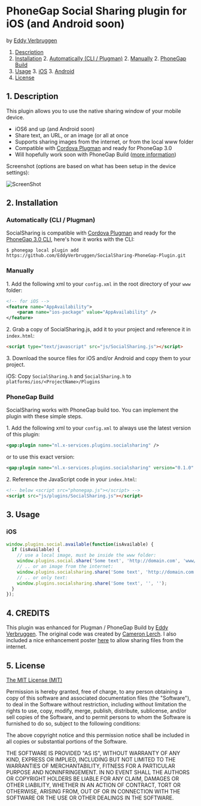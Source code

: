 # PhoneGap Social Sharing plugin for iOS (and Android soon)

by [Eddy Verbruggen](http://www.x-services.nl)

1. [Description](https://github.com/ohh2ahh/AppAvailability#1-description)
2. [Installation](https://github.com/ohh2ahh/AppAvailability#2-installation)
	2. [Automatically (CLI / Plugman)](https://github.com/ohh2ahh/AppAvailability#automatically-cli--plugman)
	2. [Manually](https://github.com/ohh2ahh/AppAvailability#manually)
	2. [PhoneGap Build](https://github.com/ohh2ahh/AppAvailability#phonegap-build)
3. [Usage](https://github.com/ohh2ahh/AppAvailability#3-usage)
	3. [iOS](https://github.com/ohh2ahh/AppAvailability#ios)
	3. [Android](https://github.com/ohh2ahh/AppAvailability#android)
4. [License](https://github.com/ohh2ahh/AppAvailability#5-license)

## 1. Description

This plugin allows you to use the native sharing window of your mobile device.

* iOS6 and up (and Android soon)
* Share text, an URL, or an image (or all at once
* Supports sharing images from the internet, or from the local www folder
* Compatible with [Cordova Plugman](https://github.com/apache/cordova-plugman) and ready for PhoneGap 3.0
* Will hopefully work soon with PhoneGap Build ([more information](https://build.phonegap.com/plugins))

Screenshot (options are based on what has been setup in the device settings):

![ScreenShot](https://raw.github.com/bfcam/phonegap-ios-social-plugin/master/screenshot.png)

## 2. Installation

### Automatically (CLI / Plugman)
SocialSharing is compatible with [Cordova Plugman](https://github.com/apache/cordova-plugman) and ready for the [PhoneGap 3.0 CLI](http://docs.phonegap.com/en/3.0.0/guide_cli_index.md.html#The%20Command-line%20Interface_add_features), here's how it works with the CLI:

```
$ phonegap local plugin add https://github.com/EddyVerbruggen/SocialSharing-PhoneGap-Plugin.git
```

### Manually

1\. Add the following xml to your `config.xml` in the root directory of your `www` folder:
```xml
<!-- for iOS -->
<feature name="AppAvailability">
	<param name="ios-package" value="AppAvailability" />
</feature>
```

2\. Grab a copy of SocialSharing.js, add it to your project and reference it in `index.html`:
```html
<script type="text/javascript" src="js/SocialSharing.js"></script>
```

3\. Download the source files for iOS and/or Android and copy them to your project.

iOS: Copy `SocialSharing.h` and `SocialSharing.h` to `platforms/ios/<ProjectName>/Plugins`


### PhoneGap Build

SocialSharing works with PhoneGap build too. You can implement the plugin with these simple steps.

1\. Add the following xml to your `config.xml` to always use the latest version of this plugin:
```xml
<gap:plugin name="nl.x-services.plugins.socialsharing" />
```
or to use this exact version:
```xml
<gap:plugin name="nl.x-services.plugins.socialsharing" version="0.1.0" />
```

2\. Reference the JavaScript code in your `index.html`:
```html
<!-- below <script src="phonegap.js"></script> -->
<script src="js/plugins/SocialSharing.js"></script>
```


## 3. Usage

### iOS

```javascript
window.plugins.social.available(function(isAvailable) {
  if (isAvailable) {
    // use a local image, must be inside the www folder:
    window.plugins.social.share('Some text', 'http://domain.com', 'www/image.gif');
    // .. or an image from the internet:
    window.plugins.socialsharing.share('Some text', 'http://domain.com', 'http://domain.com/image.jpg');
    // .. or only text:
    window.plugins.socialsharing.share('Some text', '', '');
  }
});
```


## 4. CREDITS ##

This plugin was enhanced for Plugman / PhoneGap Build by [Eddy Verbruggen](http://www.x-services.nl).
The original code was created by [Cameron Lerch](https://github.com/bfcam/phonegap-ios-social-plugin).
I also included a nice enhancement poster [here](https://github.com/bfcam/phonegap-ios-social-plugin/issues/3#issuecomment-21353674) to allow sharing files from the internet.


## 5. License

[The MIT License (MIT)](http://www.opensource.org/licenses/mit-license.html)

Permission is hereby granted, free of charge, to any person obtaining a copy
of this software and associated documentation files (the "Software"), to deal
in the Software without restriction, including without limitation the rights
to use, copy, modify, merge, publish, distribute, sublicense, and/or sell
copies of the Software, and to permit persons to whom the Software is
furnished to do so, subject to the following conditions:

The above copyright notice and this permission notice shall be included in
all copies or substantial portions of the Software.

THE SOFTWARE IS PROVIDED "AS IS", WITHOUT WARRANTY OF ANY KIND, EXPRESS OR
IMPLIED, INCLUDING BUT NOT LIMITED TO THE WARRANTIES OF MERCHANTABILITY,
FITNESS FOR A PARTICULAR PURPOSE AND NONINFRINGEMENT. IN NO EVENT SHALL THE
AUTHORS OR COPYRIGHT HOLDERS BE LIABLE FOR ANY CLAIM, DAMAGES OR OTHER
LIABILITY, WHETHER IN AN ACTION OF CONTRACT, TORT OR OTHERWISE, ARISING FROM,
OUT OF OR IN CONNECTION WITH THE SOFTWARE OR THE USE OR OTHER DEALINGS IN
THE SOFTWARE.
